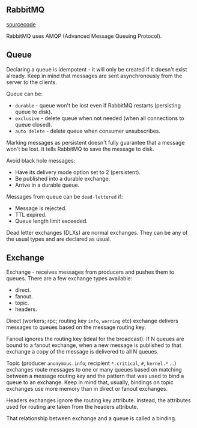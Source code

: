 RabbitMQ
-

[sourcecode](https://github.com/rabbitinaction/sourcecode)

RabbitMQ uses AMQP (Advanced Message Queuing Protocol).

## Queue

Declaring a queue is idempotent - it will only be created if it doesn't exist already.
Keep in mind that messages are sent asynchronously from the server to the clients.

Queue can be:
* `durable` - queue won't be lost even if RabbitMQ restarts (persisting queue to disk).
* `exclusive` - delete queue when not needed (when all connections to queue closed).
* `auto delete` - delete queue when consumer unsubscribes.

Marking messages as persistent doesn't fully guarantee that a message won't be lost.
It tells RabbitMQ to save the message to disk.

Avoid black hole messages:
* Have its delivery mode option set to 2 (persistent).
* Be published into a durable exchange.
* Arrive in a durable queue.

Messages from queue can be `dead-lettered` if:
* Message is rejected.
* TTL expired.
* Queue length limit exceeded.

Dead letter exchanges (DLXs) are normal exchanges.
They can be any of the usual types and are declared as usual.

## Exchange

Exchange - receives messages from producers and pushes them to queues.
There are a few exchange types available:
* direct.
* fanout.
* topic.
* headers.

Direct (workers; rpc; routing key `info`, `warning` etc) exchange
delivers messages to queues based on the message routing key.

Fanout ignores the routing key (ideal for the broadcast).
If N queues are bound to a fanout exchange, when a new message is published to that exchange
a copy of the message is delivered to all N queues.

Topic (producer `anonymous.info`; recipient `*.critical`, `#`, `kernel.*` ...) exchanges
route messages to one or many queues
based on matching between a message routing key
and the pattern that was used to bind a queue to an exchange.
Keep in mind that, usually, bindings on topic exchanges use more memory than in direct or fanout exchanges.

Headers exchanges ignore the routing key attribute.
Instead, the attributes used for routing are taken from the headers attribute.

That relationship between exchange and a queue is called a binding.
